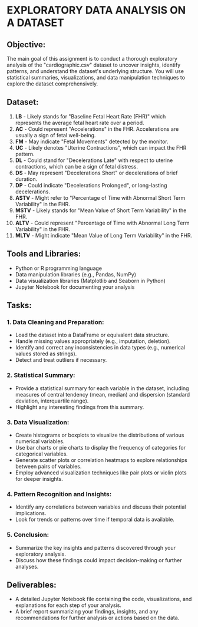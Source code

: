 # EXPLORATORY DATA ANALYSIS ON A DATASET

## Objective:
The main goal of this assignment is to conduct a thorough exploratory analysis of the "cardiographic.csv" dataset to uncover insights, identify patterns, and understand the dataset's underlying structure. You will use statistical summaries, visualizations, and data manipulation techniques to explore the dataset comprehensively.

## Dataset:
1. **LB** - Likely stands for "Baseline Fetal Heart Rate (FHR)" which represents the average fetal heart rate over a period.
2. **AC** - Could represent "Accelerations" in the FHR. Accelerations are usually a sign of fetal well-being.
3. **FM** - May indicate "Fetal Movements" detected by the monitor.
4. **UC** - Likely denotes "Uterine Contractions", which can impact the FHR pattern.
5. **DL** - Could stand for "Decelerations Late" with respect to uterine contractions, which can be a sign of fetal distress.
6. **DS** - May represent "Decelerations Short" or decelerations of brief duration.
7. **DP** - Could indicate "Decelerations Prolonged", or long-lasting decelerations.
8. **ASTV** - Might refer to "Percentage of Time with Abnormal Short Term Variability" in the FHR.
9. **MSTV** - Likely stands for "Mean Value of Short Term Variability" in the FHR.
10. **ALTV** - Could represent "Percentage of Time with Abnormal Long Term Variability" in the FHR.
11. **MLTV** - Might indicate "Mean Value of Long Term Variability" in the FHR.

## Tools and Libraries:
- Python or R programming language
- Data manipulation libraries (e.g., Pandas, NumPy)
- Data visualization libraries (Matplotlib and Seaborn in Python)
- Jupyter Notebook for documenting your analysis

## Tasks:

### 1. Data Cleaning and Preparation:
- Load the dataset into a DataFrame or equivalent data structure.
- Handle missing values appropriately (e.g., imputation, deletion).
- Identify and correct any inconsistencies in data types (e.g., numerical values stored as strings).
- Detect and treat outliers if necessary.

### 2. Statistical Summary:
- Provide a statistical summary for each variable in the dataset, including measures of central tendency (mean, median) and dispersion (standard deviation, interquartile range).
- Highlight any interesting findings from this summary.

### 3. Data Visualization:
- Create histograms or boxplots to visualize the distributions of various numerical variables.
- Use bar charts or pie charts to display the frequency of categories for categorical variables.
- Generate scatter plots or correlation heatmaps to explore relationships between pairs of variables.
- Employ advanced visualization techniques like pair plots or violin plots for deeper insights.

### 4. Pattern Recognition and Insights:
- Identify any correlations between variables and discuss their potential implications.
- Look for trends or patterns over time if temporal data is available.

### 5. Conclusion:
- Summarize the key insights and patterns discovered through your exploratory analysis.
- Discuss how these findings could impact decision-making or further analyses.

## Deliverables:
- A detailed Jupyter Notebook file containing the code, visualizations, and explanations for each step of your analysis.
- A brief report summarizing your findings, insights, and any recommendations for further analysis or actions based on the data.